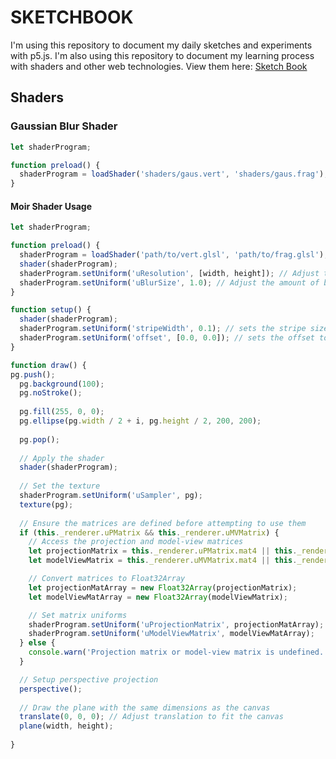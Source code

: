 # SKETCHBOOK

I'm using this repository to document my daily sketches and experiments with p5.js. I'm also using this repository to document my learning process with shaders and other web technologies.
View them here: [Sketch Book](https://johneckert.github.io/sketchbook/)

## Shaders
### Gaussian Blur Shader
```javascript
let shaderProgram;

function preload() {
  shaderProgram = loadShader('shaders/gaus.vert', 'shaders/gaus.frag');
}

```
#### Moir Shader Usage
```javascript
let shaderProgram;

function preload() {
  shaderProgram = loadShader('path/to/vert.glsl', 'path/to/frag.glsl');
  shader(shaderProgram);
  shaderProgram.setUniform('uResolution', [width, height]); // Adjust the resolution of pixel sampling, baseline is [width, height]
  shaderProgram.setUniform('uBlurSize', 1.0); // Adjust the amount of blur
}

function setup() {
  shader(shaderProgram);
  shaderProgram.setUniform('stripeWidth', 0.1); // sets the stripe size
  shaderProgram.setUniform('offset', [0.0, 0.0]); // sets the offset to manipulate moire effect
}

function draw() {
pg.push();
  pg.background(100);
  pg.noStroke();
  
  pg.fill(255, 0, 0);
  pg.ellipse(pg.width / 2 + i, pg.height / 2, 200, 200);
  
  pg.pop();
  
  // Apply the shader
  shader(shaderProgram);
  
  // Set the texture
  shaderProgram.setUniform('uSampler', pg);
  texture(pg);
  
  // Ensure the matrices are defined before attempting to use them
  if (this._renderer.uPMatrix && this._renderer.uMVMatrix) {
    // Access the projection and model-view matrices
    let projectionMatrix = this._renderer.uPMatrix.mat4 || this._renderer.uPMatrix;
    let modelViewMatrix = this._renderer.uMVMatrix.mat4 || this._renderer.uMVMatrix;

    // Convert matrices to Float32Array
    let projectionMatArray = new Float32Array(projectionMatrix);
    let modelViewMatArray = new Float32Array(modelViewMatrix);

    // Set matrix uniforms
    shaderProgram.setUniform('uProjectionMatrix', projectionMatArray);
    shaderProgram.setUniform('uModelViewMatrix', modelViewMatArray);
  } else {
    console.warn('Projection matrix or model-view matrix is undefined.');
  }

  // Setup perspective projection
  perspective();
  
  // Draw the plane with the same dimensions as the canvas
  translate(0, 0, 0); // Adjust translation to fit the canvas
  plane(width, height);
  
}
```